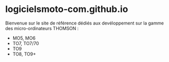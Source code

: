 # logicielsmoto-com.github.io

Bienvenue sur le site de référence dédiés aux devéloppement sur la gamme des micro-ordinateurs THOMSON :

- MO5, MO6
- TO7, TO7/70
- TO9
- TO8, TO9+
